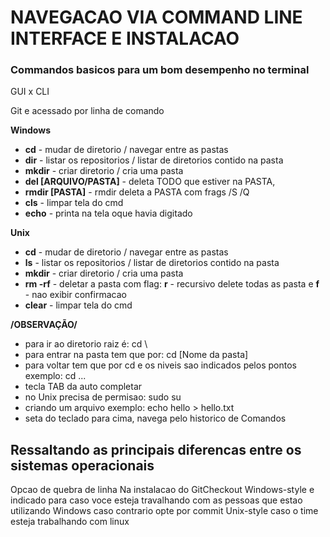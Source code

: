 # NAVEGACAO VIA COMMAND LINE INTERFACE E INSTALACAO



### Commandos basicos para um bom desempenho no terminal

GUI x CLI

Git e acessado por linha de comando

**Windows**

- **cd** - mudar de diretorio / navegar entre as pastas
- **dir** - listar os repositorios / listar de diretorios contido na pasta
- **mkdir** - criar diretorio / cria uma pasta
- **del [ARQUIVO/PASTA]** - deleta TODO que estiver na PASTA, 
- **rmdir [PASTA]** - rmdir deleta a PASTA com frags /S /Q
- **cls** - limpar tela do cmd
- **echo** - printa na tela oque havia digitado

**Unix**

- **cd** - mudar de diretorio / navegar entre as pastas
- **ls** - listar os repositorios / listar de diretorios contido na pasta
- **mkdir** - criar diretorio / cria uma pasta
- **rm -rf** - deletar a pasta com flag: **r** - recursivo delete todas as pasta e **f** - nao exibir confirmacao
- **clear** - limpar tela do cmd



**/OBSERVAÇÃO/**

- para ir ao diretorio raiz é: cd \
- para entrar na pasta tem que por: cd [Nome da pasta]
- para voltar tem que por cd e os niveis sao indicados pelos pontos exemplo: cd ...
- tecla TAB da auto completar
- no Unix precisa de permisao: sudo su
- criando um arquivo exemplo: echo hello > hello.txt
- seta do teclado para cima, navega pelo historico de Comandos



## Ressaltando as principais diferencas entre os sistemas operacionais

Opcao de quebra de linha
Na instalacao do GitCheckout Windows-style e indicado para caso voce esteja travalhando com as pessoas que estao utilizando Windows
caso contrario opte por commit Unix-style caso o time esteja trabalhando com linux